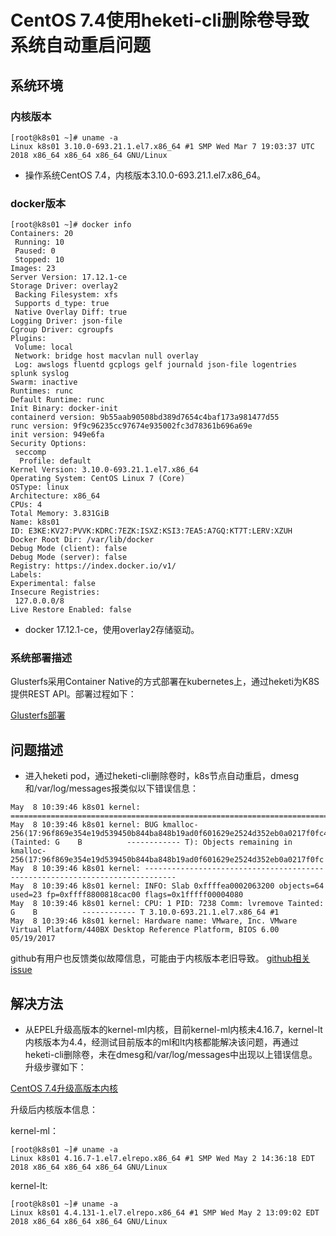 # CentOS 7.4使用heketi-cli删除卷导致系统自动重启问题

## 系统环境

### 内核版本

```text
[root@k8s01 ~]# uname -a
Linux k8s01 3.10.0-693.21.1.el7.x86_64 #1 SMP Wed Mar 7 19:03:37 UTC 2018 x86_64 x86_64 x86_64 GNU/Linux
```

* 操作系统CentOS 7.4，内核版本3.10.0-693.21.1.el7.x86_64。

### docker版本

```text
[root@k8s01 ~]# docker info
Containers: 20
 Running: 10
 Paused: 0
 Stopped: 10
Images: 23
Server Version: 17.12.1-ce
Storage Driver: overlay2
 Backing Filesystem: xfs
 Supports d_type: true
 Native Overlay Diff: true
Logging Driver: json-file
Cgroup Driver: cgroupfs
Plugins:
 Volume: local
 Network: bridge host macvlan null overlay
 Log: awslogs fluentd gcplogs gelf journald json-file logentries splunk syslog
Swarm: inactive
Runtimes: runc
Default Runtime: runc
Init Binary: docker-init
containerd version: 9b55aab90508bd389d7654c4baf173a981477d55
runc version: 9f9c96235cc97674e935002fc3d78361b696a69e
init version: 949e6fa
Security Options:
 seccomp
  Profile: default
Kernel Version: 3.10.0-693.21.1.el7.x86_64
Operating System: CentOS Linux 7 (Core)
OSType: linux
Architecture: x86_64
CPUs: 4
Total Memory: 3.831GiB
Name: k8s01
ID: E3KE:KV27:PVVK:KDRC:7EZK:ISXZ:KSI3:7EA5:A7GQ:KT7T:LERV:XZUH
Docker Root Dir: /var/lib/docker
Debug Mode (client): false
Debug Mode (server): false
Registry: https://index.docker.io/v1/
Labels:
Experimental: false
Insecure Registries:
 127.0.0.0/8
Live Restore Enabled: false

```

* docker 17.12.1-ce，使用overlay2存储驱动。

### 系统部署描述

Glusterfs采用Container Native的方式部署在kubernetes上，通过heketi为K8S提供REST API。部署过程如下：

[Glusterfs部署](https://github.com/iiitux/Kubernetes-1.9.4-Binary-Installation/blob/master/13.%E9%83%A8%E7%BD%B2Glusterfs.md)

## 问题描述

* 进入heketi pod，通过heketi-cli删除卷时，k8s节点自动重启，dmesg和/var/log/messages报类似以下错误信息：

```text
May  8 10:39:46 k8s01 kernel: =============================================================================
May  8 10:39:46 k8s01 kernel: BUG kmalloc-256(17:96f869e354e19d539450b844ba848b19ad0f601629e2524d352eb0a0217f0fc4) (Tainted: G    B          ------------ T): Objects remaining in kmalloc-256(17:96f869e354e19d539450b844ba848b19ad0f601629e2524d352eb0a0217f0fc
May  8 10:39:46 k8s01 kernel: -----------------------------------------------------------------------------
May  8 10:39:46 k8s01 kernel: INFO: Slab 0xffffea0002063200 objects=64 used=23 fp=0xffff8800818cac00 flags=0x1fffff00004080
May  8 10:39:46 k8s01 kernel: CPU: 1 PID: 7238 Comm: lvremove Tainted: G    B          ------------ T 3.10.0-693.21.1.el7.x86_64 #1
May  8 10:39:46 k8s01 kernel: Hardware name: VMware, Inc. VMware Virtual Platform/440BX Desktop Reference Platform, BIOS 6.00 05/19/2017
```

github有用户也反馈类似故障信息，可能由于内核版本老旧导致。
[github相关issue](https://github.com/moby/moby/issues/29879)

## 解决方法

* 从EPEL升级高版本的kernel-ml内核，目前kernel-ml内核未4.16.7，kernel-lt内核版本为4.4，经测试目前版本的ml和lt内核都能解决该问题，再通过heketi-cli删除卷，未在dmesg和/var/log/messages中出现以上错误信息。升级步骤如下：

[CentOS 7.4升级高版本内核](https://github.com/iiitux/Linux-Notes/blob/master/CentOS7%20kernel-ml.md)

升级后内核版本信息：

kernel-ml：

```text
[root@k8s01 ~]# uname -a
Linux k8s01 4.16.7-1.el7.elrepo.x86_64 #1 SMP Wed May 2 14:36:18 EDT 2018 x86_64 x86_64 x86_64 GNU/Linux
```

kernel-lt:

```text
[root@k8s01 ~]# uname -a
Linux k8s01 4.4.131-1.el7.elrepo.x86_64 #1 SMP Wed May 2 13:09:02 EDT 2018 x86_64 x86_64 x86_64 GNU/Linux
```